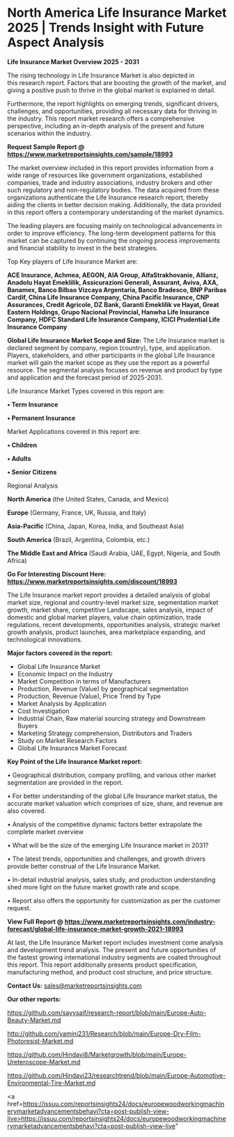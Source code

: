 # North America Life Insurance Market 2025 | Trends Insight with Future Aspect Analysis

<Strong> Life Insurance Market Overview 2025 - 2031</strong>

The rising technology in Life Insurance Market is also depicted in this research report. Factors that are boosting the growth of the market, and giving a positive push to thrive in the global market is explained in detail.

Furthermore, the report highlights on emerging trends, significant drivers, challenges, and opportunities, providing all necessary data for thriving in the industry. This report market research offers a comprehensive perspective, including an in-depth analysis of the present and future scenarios within the industry.

<strong>Request Sample Report @ <a href=https://www.marketreportsinsights.com/sample/18993>https://www.marketreportsinsights.com/sample/18993</a></strong>

The market overview included in this report provides information from a wide range of resources like government organizations, established companies, trade and industry associations, industry brokers and other such regulatory and non-regulatory bodies. The data acquired from these organizations authenticate the Life Insurance research report, thereby aiding the clients in better decision making. Additionally, the data provided in this report offers a contemporary understanding of the market dynamics.

The leading players are focusing mainly on technological advancements in order to improve efficiency. The long-term development patterns for this market can be captured by continuing the ongoing process improvements and financial stability to invest in the best strategies.

Top Key players of Life Insurance Market are:

<strong>ACE Insurance, Achmea, AEGON, AIA Group, AlfaStrakhovanie, Allianz, Anadolu Hayat Emeklilik, Assicurazioni Generali, Assurant, Aviva, AXA, Banamex, Banco Bilbao Vizcaya Argentaria, Banco Bradesco, BNP Paribas Cardif, China Life Insurance Company, China Pacific Insurance, CNP Assurances, Credit Agricole, DZ Bank, Garanti Emeklilik ve Hayat, Great Eastern Holdings, Grupo Nacional Provincial, Hanwha Life Insurance Company, HDFC Standard Life Insurance Company, ICICI Prudential Life Insurance Company</strong>

<strong><b>Global Life Insurance Market Scope and Size:</b></strong>
The Life Insurance market is declared segment by company, region (country), type, and application. Players, stakeholders, and other participants in the global Life Insurance market will gain the market scope as they use the report as a powerful resource. The segmental analysis focuses on revenue and product by type and application and the forecast period of 2025-2031.

Life Insurance Market Types covered in this report are:

<strong>• Term Insurance

• Permanent Insurance</strong>

Market Applications covered in this report are:

<strong>• Children

• Adults

• Senior Citizens</strong> 

Regional Analysis

<strong>North America</strong> (the United States, Canada, and Mexico)

<strong>Europe</strong> (Germany, France, UK, Russia, and Italy)

<strong>Asia-Pacific</strong> (China, Japan, Korea, India, and Southeast Asia)

<strong>South America</strong> (Brazil, Argentina, Colombia, etc.)

<strong>The Middle East and Africa</strong> (Saudi Arabia, UAE, Egypt, Nigeria, and South Africa)

<strong>Go For Interesting Discount Here: <a href=https://www.marketreportsinsights.com/discount/18993>https://www.marketreportsinsights.com/discount/18993</a></strong>

The Life Insurance market report provides a detailed analysis of global market size, regional and country-level market size, segmentation market growth, market share, competitive Landscape, sales analysis, impact of domestic and global market players, value chain optimization, trade regulations, recent developments, opportunities analysis, strategic market growth analysis, product launches, area marketplace expanding, and technological innovations.

<strong><b>Major factors covered in the report:</b></strong>
<ul>
  <li>Global Life Insurance Market </li>
  <li>Economic Impact on the Industry</li>
  <li>Market Competition in terms of Manufacturers</li>
  <li>Production, Revenue (Value) by geographical segmentation</li>
  <li>Production, Revenue (Value), Price Trend by Type</li>
  <li>Market Analysis by Application</li>
  <li>Cost Investigation</li>
  <li>Industrial Chain, Raw material sourcing strategy and Downstream Buyers</li>
  <li>Marketing Strategy comprehension, Distributors and Traders</li>
  <li>Study on Market Research Factors</li>
  <li>Global Life Insurance Market Forecast</li>
</ul>

<strong><b>Key Point of the Life Insurance Market report:</b></strong>

• Geographical distribution, company profiling, and various other market segmentation are provided in the report.

• For better understanding of the global Life Insurance market status, the accurate market valuation which comprises of size, share, and revenue are also covered.

• Analysis of the competitive dynamic factors better extrapolate the complete market overview

• What will be the size of the emerging Life Insurance market in 2031?

• The latest trends, opportunities and challenges, and growth drivers provide better construal of the Life Insurance Market.

• In-detail industrial analysis, sales study, and production understanding shed more light on the future market growth rate and scope.

• Report also offers the opportunity for customization as per the customer request.

<strong><b>View Full Report @ <a href=https://www.marketreportsinsights.com/industry-forecast/global-life-insurance-market-growth-2021-18993>https://www.marketreportsinsights.com/industry-forecast/global-life-insurance-market-growth-2021-18993</a></b></strong>


At last, the Life Insurance Market report includes investment come analysis and development trend analysis. The present and future opportunities of the fastest growing international industry segments are coated throughout this report. This report additionally presents product specification, manufacturing method, and product cost structure, and price structure.

<strong>Contact Us:</strong>
sales@marketreportsinsights.com

<strong>Our other reports:</strong>

<a href=https://github.com/sayysaif/research-report/blob/main/Europe-Auto-Beauty-Market.md>https://github.com/sayysaif/research-report/blob/main/Europe-Auto-Beauty-Market.md</a>

<a href=http://github.com/yamini231/Research/blob/main/Europe-Dry-Film-Photoresist-Market.md>http://github.com/yamini231/Research/blob/main/Europe-Dry-Film-Photoresist-Market.md</a>

<a href=https://github.com/Hindavi8/Marketgrowth/blob/main/Europe-Ureteroscope-Market.md>https://github.com/Hindavi8/Marketgrowth/blob/main/Europe-Ureteroscope-Market.md</a>

<a href=https://github.com/Hindavi23/researchtrend/blob/main/Europe-Automotive-Environmental-Tire-Market.md>https://github.com/Hindavi23/researchtrend/blob/main/Europe-Automotive-Environmental-Tire-Market.md</a>

<a href=https://issuu.com/reportsinsights24/docs/europewoodworkingmachinerymarketadvancementsbehavi?cta=post-publish-view-live>https://issuu.com/reportsinsights24/docs/europewoodworkingmachinerymarketadvancementsbehavi?cta=post-publish-view-live</a>"

